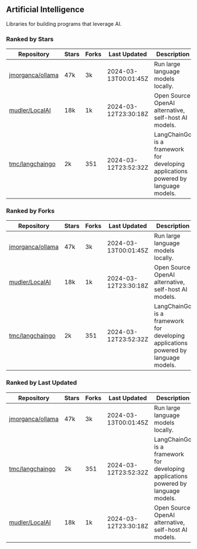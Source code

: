 ## Artificial Intelligence

Libraries for building programs that leverage AI.

### Ranked by Stars

| Repository | Stars | Forks | Last Updated | Description | 
|------------|-------|-------|--------------|-------------|
| [jmorganca/ollama](https://github.com/jmorganca/ollama) | 47k | 3k | 2024-03-13T00:01:45Z |  Run large language models locally. |
| [mudler/LocalAI](https://github.com/mudler/LocalAI) | 18k | 1k | 2024-03-12T23:30:18Z |  Open Source OpenAI alternative, self-host AI models. |
| [tmc/langchaingo](https://github.com/tmc/langchaingo) | 2k | 351 | 2024-03-12T23:52:32Z |  LangChainGo is a framework for developing applications powered by language models. |

### Ranked by Forks

| Repository | Stars | Forks | Last Updated | Description | 
|------------|-------|-------|--------------|-------------|
| [jmorganca/ollama](https://github.com/jmorganca/ollama) | 47k | 3k | 2024-03-13T00:01:45Z |  Run large language models locally. |
| [mudler/LocalAI](https://github.com/mudler/LocalAI) | 18k | 1k | 2024-03-12T23:30:18Z |  Open Source OpenAI alternative, self-host AI models. |
| [tmc/langchaingo](https://github.com/tmc/langchaingo) | 2k | 351 | 2024-03-12T23:52:32Z |  LangChainGo is a framework for developing applications powered by language models. |

### Ranked by Last Updated

| Repository | Stars | Forks | Last Updated | Description | 
|------------|-------|-------|--------------|-------------|
| [jmorganca/ollama](https://github.com/jmorganca/ollama) | 47k | 3k | 2024-03-13T00:01:45Z |  Run large language models locally. |
| [tmc/langchaingo](https://github.com/tmc/langchaingo) | 2k | 351 | 2024-03-12T23:52:32Z |  LangChainGo is a framework for developing applications powered by language models. |
| [mudler/LocalAI](https://github.com/mudler/LocalAI) | 18k | 1k | 2024-03-12T23:30:18Z |  Open Source OpenAI alternative, self-host AI models. |

